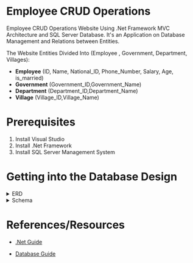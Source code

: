 # Employee CRUD Operations
Employee CRUD Operations Website Using .Net Framework MVC Architecture and SQL Server Database. It's an Application on Database Management and Relations between Entities.

The Website Entities Divided Into (Employee , Government, Department, Villages):
- **Employee** (ID, Name, National_ID, Phone_Number, Salary, Age, is_married)
- **Government** (Government_ID,Government_Name)
- **Department** (Department_ID,Department_Name)
- **Village** (Village_ID,Village_Name)

# Prerequisites 
1. Install Visual Studio
2. Install .Net Framework
4. Install SQL Server Management System

# Getting into the Database Design

<details>
  <summary>ERD</summary>
<p>

![Employee CRUD ERD](https://github.com/kareem983/CRUD_Practice/assets/52586356/ab7f69c2-ece2-4831-89de-0e647a1376a1)

</p>
</details>

<details>
  <summary>Schema</summary>
<p>

![Employee CRUD Schema](https://github.com/kareem983/CRUD_Practice/assets/52586356/519121b6-ec95-46d0-96c8-e0fa1a4882d6)

</p>
</details>

# References/Resources

- [.Net Guide](https://visualstudio.microsoft.com/vs/features/net-development/)

- [Database Guide](https://learn.microsoft.com/en-us/sql/?view=sql-server-ver16)
